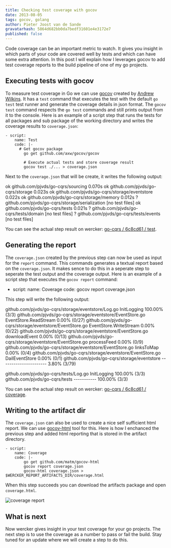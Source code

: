 ```yaml
---
title: Checking test coverage with gocov
date: 2013-08-05
tags: gocov, golang
author: Pieter Joost van de Sande
gravatarhash: 5864d682bb0da7bedf31601e4e3172e7
published: false
---
```


Code coverage can be an important metric to watch. It gives you insight in which parts of your code are covered well by tests and which can have some extra attention. In this post I will explain how I leverages gocov to add test coverage reports to the build pipeline of one of my go projects.

## Executing tests with gocov

To measure test coverage in Go we can use [gocov](https://github.com/axw/gocov) created by [Andrew Wilkins](http://awilkins.id.au/). It has a `test` command that executes the test with the default `go test` test runner and generate the coverage details in json format. The `gocov test` command respects the `go test` commands and still prints output from it to the console. Here is an example of a script step that runs the tests for all packages and sub package of the working directory and writes the coverage results to `coverage.json`:

    - script:
        name: Test
        code: |-
          # Get gocov package
            go get github.com/axw/gocov/gocov

            # Execute actual tests and store coverage result
            gocov test ./... > coverage.json

Next to the `coverage.json` that will be create, it writes the following output:

  ok    github.com/pjvds/go-cqrs/sourcing 0.070s
  ok    github.com/pjvds/go-cqrs/storage  0.023s
  ok    github.com/pjvds/go-cqrs/storage/eventstore 0.022s
  ok    github.com/pjvds/go-cqrs/storage/memory 0.012s
  ?     github.com/pjvds/go-cqrs/storage/serialization  [no test files]
  ok    github.com/pjvds/go-cqrs/tests  0.021s
  ?     github.com/pjvds/go-cqrs/tests/domain [no test files]
  ?     github.com/pjvds/go-cqrs/tests/events [no test files]

You can see the actual step result on wercker: [go-cqrs / 6c8cd61 / test](https://app.wercker.com/#buildstep/51ffb8a9170dc79a480004e1).

## Generating the report

The `coverage.json` created by the previous step can now be used as input for the `report` command. This commands generates a textual report based on the `coverage.json`. It makes sence to do this in a seperate step to seperate the test output and the coverage output. Here is an example of a script step that executes the `gocov report` command:

  - script:
        name: Coverage
        code: gocov report coverage.json

This step will write the following output:

  github.com/pjvds/go-cqrs/storage/eventstore/Log.go     InitLogging     100.00% (3/3)
  github.com/pjvds/go-cqrs/storage/eventstore/EventStore.go  EventStore.ReadStream   0.00% (0/27)
  github.com/pjvds/go-cqrs/storage/eventstore/EventStore.go  EventStore.WriteStream  0.00% (0/22)
  github.com/pjvds/go-cqrs/storage/eventstore/EventStore.go  downloadEvent     0.00% (0/13)
  github.com/pjvds/go-cqrs/storage/eventstore/EventStore.go  processFeed     0.00% (0/9)
  github.com/pjvds/go-cqrs/storage/eventstore/EventStore.go  linksToMap    0.00% (0/4)
  github.com/pjvds/go-cqrs/storage/eventstore/EventStore.go  DailEventStore    0.00% (0/1)
  github.com/pjvds/go-cqrs/storage/eventstore      ----------------------  3.80% (3/79)

  github.com/pjvds/go-cqrs/tests/Log.go  InitLogging   100.00% (3/3)
  github.com/pjvds/go-cqrs/tests     -----------   100.00% (3/3)

You can see the actual step result on wercker: [go-cqrs / 6c8cd61 / coverage](https://app.wercker.com/#buildstep/51ffb8a9170dc79a480004e2).

## Writing to the artifact dir

The `coverage.json` can also be used to create a nice self sufficient html report. We can use [gocov-html](https://github.com/matm/gocov-html) tool for this. Here is how I enchanced the previous step and added html reporting that is stored in the artifact directory.

    - script:
        name: Coverage
        code: |-
            go get github.com/matm/gocov-html
            gocov report coverage.json
            gocov-html coverage.json > $WERCKER_REPORT_ARTIFACTS_DIR/coverage.html

When this step succeeds you can download the artifacts package and open `coverage.html`.

![coverage report](http://f.cl.ly/items/3L160B140h222X3w3s1C/Screen%20Shot%202013-08-05%20at%205.23.27%20PM.png)

## What is next

Now wercker gives insight in your test coverage for your go projects. The next step is to use the coverage as a number to pass or fail the build. Stay tuned for an update where we will create a step to do this.
